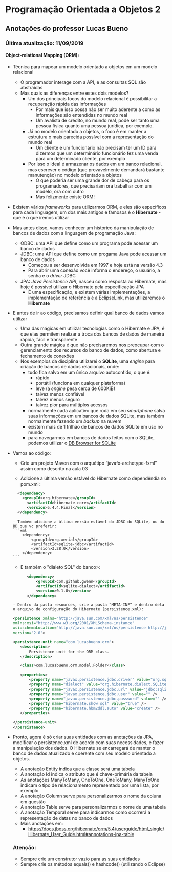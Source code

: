 # **Programação** Orientada a Objetos 2

## Anotações do professor Lucas Bueno

### Última atualização: 11/09/2019

#### Object-relational Mapping (ORM):

- Técnica para mapear um modelo orientado a objetos em um modelo relacional
  - O programador interage com a API, e as consultas SQL são abstraídas
  - Mas quais as diferenças entre estes dois modelos?
    - Um dos principais focos do modelo relacional é possibilitar a recuperação rápida das informações
        - Por mais que isso possa não ser muito aderente a como as informações são entendidas no mundo real
        - Um avalista de crédito, no mundo real, pode ser tanto uma pessoa física quanto uma pessoa jurídica, por exemplo.
    - Já no modelo orientado a objetos, o foco é em manter a estrutura o mais parecida possível com a representação do mundo real
        - Um cliente e um funcionário não precisam ter um ID para dizermos que um determinário funcionário fez uma venda para um determinado cliente, por exemplo
    - Por isso o ideal é armazenar os dados em um banco relacional, mas escrever o código (que provavelmente demandará bastante manutenção) no modelo orientado a objetos
        - O que poderia ser uma grande dor de cabeça para os programadores, que precisariam ora trabalhar com um modelo, ora com outro
        - Mas felizmente existe ORM!
  
- Existem vários *frameworks* para utilizarmos ORM, e eles são específicos para cada linguagem, um dos mais antigos e famosos é o **Hibernate** - que é o que iremos utilizar

- Mas antes disso, vamos conhecer um histórico da manipulação de bancos de dados com a linguagem de programação Java:
  - ODBC: uma API que define como um programa pode acessar um banco de dados
  - JDBC: uma API que define como um progama Java pode acessar um banco de dados
      - Começou a ser desenvolvida em 1997 e hoje está na versão 4.3
      - Para abrir uma conexão você informa o endereço, o usuário, a senha e o *driver* JDBC
  - JPA:  *Java Persistence API*, nasceu como resposta ao Hibernate, mas hoje é possível utilizar o Hibernate pela especificação JPA
      - É uma especificação, e existem várias implementações, a implementação de referência é a EclipseLink, mas utilizaremos o **Hibernate**
  
- E antes de ir ao código, precisamos definir qual banco de dados vamos utilizar
    - Uma das mágicas em utilizar tecnologias como o Hibernate e JPA, é que elas permitem realizar a troca dos bancos de dados de maneira rápida, fácil e transparente
    - Outra grande mágica é que não precisaremos nos preocupar com o gerenciamento dos recursos do banco de dados, como abertura e fechamento de conexões
    - Nos exemplos da disciplina utilizarei o **SQLite**, uma *engine* para criação de bancos de dados relacionais, onde:
      - tudo fica salvo em um único arquivo autocontido, o que é:
        - rápido
        - portátil (funciona em qualquer plataforma)
        - leve (a *engine* pesa cerca de 600KiB)
        - talvez menos confiável
        - talvez menos seguro
        - talvez pior para múltiplos acessos
      - normalmente cada aplicativo que roda em seu *smartphone* salva suas informações em um bancos de dados SQLite, mas também normalmente fazendo um *backup* na nuvem
      - existem mais de 1 trilhão de bancos de dados SQLite em uso no mundo
      - para navegarmos em bancos de dados feitos com o SQLite, podemos utilizar o [DB Browser for SQLite](https://sqlitebrowser.org/)
    
- Vamos ao código:
  
    - Crie um projeto Maven com o arquétipo “javafx-archetype-fxml” assim como descrito na aula 03
    
    - Adicione a última versão estável do Hibernate como dependêndia no pom.xml:
    
    ```xml
      <dependency>
        <groupId>org.hibernate</groupId>
          <artifactId>hibernate-core</artifactId>
          <version>5.4.4.Final</version>
      </dependency>
    ```
    
      - Também adicione a última versão estável do JDBC do SQLite, ou do BD que vc preferir:
      ```xml
          <dependency>
              <groupId>org.xerial</groupId>
              <artifactId>sqlite-jdbc</artifactId>
              <version>3.28.0</version>
          </dependency>
      ```
     - E também o "dialeto SQL" do banco>:
    ```xml
    	  <dependency>
			  <groupId>com.github.gwenn</groupId>
			  <artifactId>sqlite-dialect</artifactId>
			  <version>0.1.0</version>
		  </dependency>
    ```
    
      - Dentro da pasta resources, crie a pasta “META-INF” e dentro dela o arquivo de configuração do Hibernate (persistence.xml):
     ```xml
    <persistence xmlns="http://java.sun.com/xml/ns/persistence"
	xmlns:xsi="http://www.w3.org/2001/XMLSchema-instance"
	xsi:schemaLocation="http://java.sun.com/xml/ns/persistence http://java.sun.com/xml/ns/persistence/persistence_2_0.xsd"
	version="2.0">

	<persistence-unit name="com.lucasbueno.orm">
		<description>
            Persistence unit for the ORM class.
        </description>

		<class>com.lucasbueno.orm.model.Folder</class>

		<properties>
			<property name="javax.persistence.jdbc.driver" value="org.sqlite.JDBC" />
			<property name="dialect" value="org.hibernate.dialect.SQLiteDialect" />
			<property name="javax.persistence.jdbc.url" value="jdbc:sqlite:db.sqlite" />
			<property name="javax.persistence.jdbc.user" value="" />
			<property name="javax.persistence.jdbc.password" value="" />
			<property name="hibernate.show_sql" value="true" />
			<property name="hibernate.hbm2ddl.auto" value="create" />
		</properties>

	</persistence-unit>
	</persistence>
	 ```
	
- Pronto, agora é só criar suas entidades com as anotações da JPA, modificar o persistence.xml de acordo com suas necessidades, e fazer a manipulação dos dados. O Hibernate se encarregará de manter o banco de dados atualizado e coerente com seu modelo orientado a objetos.

    - A anotação Entity indica que a classe será uma tabela
    - A anotação Id indica o atributo que é chave-primária da tabela
    - As anotações ManyToMany, OneToOne, OneToMany, ManyToOne indicam o tipo de relacionamento representado por uma lista, por exemplo
    - A anotação Column serve para personalizarmos o nome da coluna em questão
    - A anotação Table serve para personalizarmos o nome de uma tabela
    - A anotação Temporal serve para indicarmos como ocorrerá a representação de datas no banco de dados
    - Mais anotações em:
        - https://docs.jboss.org/hibernate/orm/5.4/userguide/html_single/Hibernate_User_Guide.html#annotations-jpa-table

    ### Atenção:

    - Sempre crie um construtor vazio para as suas entidades
    - Sempre crie os métodos equals() e hashcode() (utilizando o Eclipse)